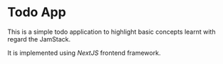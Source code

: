 # Todo App

This is a simple todo application to highlight basic concepts learnt with regard the JamStack.

It is implemented using *NextJS* frontend framework.